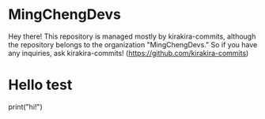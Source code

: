 # MingChengDevs
Hey there! This repository is managed mostly by kirakira-commits, although the repository belongs to the organization "MingChengDevs." So if you have any inquiries, ask kirakira-commits! (https://github.com/kirakira-commits)
# Hello test
print("hi!")
